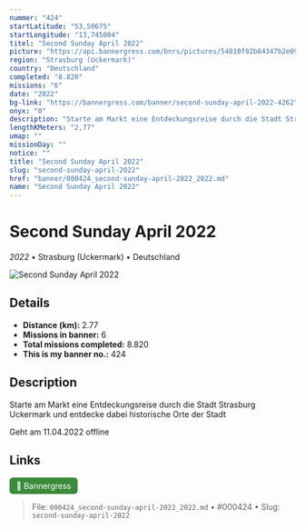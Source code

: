 ```yaml
---
nummer: "424"
startLatitude: "53,50675"
startLongitude: "13,745004"
titel: "Second Sunday April 2022"
picture: "https://api.bannergress.com/bnrs/pictures/54810f92b84347b2e09a8ab6c3016249"
region: "Strasburg (Uckermark)"
country: "Deutschland"
completed: "8.820"
missions: "6"
date: "2022"
bg-link: "https://bannergress.com/banner/second-sunday-april-2022-4262"
onyx: "0"
description: "Starte am Markt eine Entdeckungsreise durch die Stadt Strasburg Uckermark und entdecke dabei historische Orte der Stadt\n\nGeht am 11.04.2022 offline"
lengthKMeters: "2,77"
umap: ""
missionDay: ""
notice: ""
title: "Second Sunday April 2022"
slug: "second-sunday-april-2022"
href: "banner/000424_second-sunday-april-2022_2022.md"
name: "Second Sunday April 2022"
---
```

# Second Sunday April 2022

*2022* • Strasburg (Uckermark) • Deutschland

![Second Sunday April 2022](https://api.bannergress.com/bnrs/pictures/54810f92b84347b2e09a8ab6c3016249)



## Details
- **Distance (km):** 2.77
- **Missions in banner:** 6
- **Total missions completed:** 8.820
- **This is my banner no.:** 424



## Description
Starte am Markt eine Entdeckungsreise durch die Stadt Strasburg Uckermark und entdecke dabei historische Orte der Stadt

Geht am 11.04.2022 offline



## Links
<a href="https://bannergress.com/banner/second-sunday-april-2022-4262" target="_blank" style="display:inline-block;margin-right:8px;padding:6px 12px;background:#3c8b3c;color:#fff;text-decoration:none;border-radius:6px;">🔗 Bannergress</a>



> File: `000424_second-sunday-april-2022_2022.md` • #000424 • Slug: `second-sunday-april-2022`

